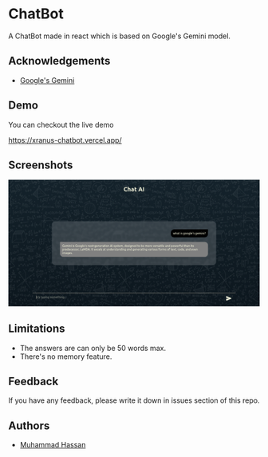 
# ChatBot

A ChatBot made in react which is based on Google's
Gemini model.


## Acknowledgements

 - [Google's Gemini](https://ai.google.dev/)



## Demo

You can checkout the live demo



https://xranus-chatbot.vercel.app/
## Screenshots

![App Screenshot](https://github.com/Xranus/chatBot/blob/main/thumbnail.png?raw=true)


## Limitations

- The answers are can only be 50 words max.
- There's no memory feature.

## Feedback

If you have any feedback, please write it down in issues section of this repo.


## Authors

- [Muhammad Hassan](https://github.com/Xranus)

